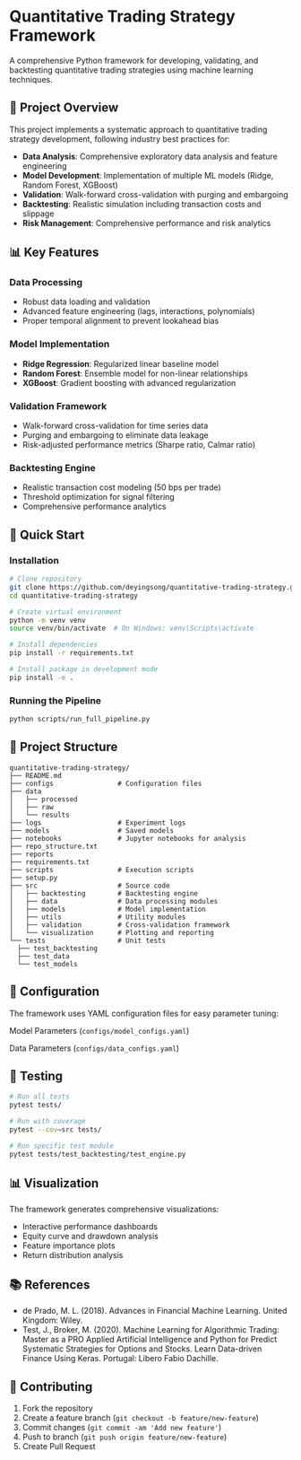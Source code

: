 # Quantitative Trading Strategy Framework

A comprehensive Python framework for developing, validating, and backtesting quantitative trading strategies using machine learning techniques.

## 🎯 Project Overview

This project implements a systematic approach to quantitative trading strategy development, following industry best practices for:

- **Data Analysis**: Comprehensive exploratory data analysis and feature engineering
- **Model Development**: Implementation of multiple ML models (Ridge, Random Forest, XGBoost)
- **Validation**: Walk-forward cross-validation with purging and embargoing
- **Backtesting**: Realistic simulation including transaction costs and slippage
- **Risk Management**: Comprehensive performance and risk analytics

## 📊 Key Features

### Data Processing
- Robust data loading and validation
- Advanced feature engineering (lags, interactions, polynomials)
- Proper temporal alignment to prevent lookahead bias

### Model Implementation
- **Ridge Regression**: Regularized linear baseline model
- **Random Forest**: Ensemble model for non-linear relationships
- **XGBoost**: Gradient boosting with advanced regularization

### Validation Framework
- Walk-forward cross-validation for time series data
- Purging and embargoing to eliminate data leakage
- Risk-adjusted performance metrics (Sharpe ratio, Calmar ratio)

### Backtesting Engine
- Realistic transaction cost modeling (50 bps per trade)
- Threshold optimization for signal filtering
- Comprehensive performance analytics

## 🚀 Quick Start

### Installation

```bash
# Clone repository
git clone https://github.com/deyingsong/quantitative-trading-strategy.git
cd quantitative-trading-strategy

# Create virtual environment
python -m venv venv
source venv/bin/activate  # On Windows: venv\Scripts\activate

# Install dependencies
pip install -r requirements.txt

# Install package in development mode
pip install -e .
```

### Running the Pipeline

```bash
python scripts/run_full_pipeline.py
```

## 📁 Project Structure

```
quantitative-trading-strategy/
├── README.md
├── configs                # Configuration files
├── data
│   ├── processed
│   ├── raw
│   └── results
├── logs                   # Experiment logs
├── models                 # Saved models
├── notebooks              # Jupyter notebooks for analysis
├── repo_structure.txt
├── reports
├── requirements.txt
├── scripts                # Execution scripts
├── setup.py
├── src                    # Source code
│   ├── backtesting        # Backtesting engine
│   ├── data               # Data processing modules
│   ├── models             # Model implementation
│   ├── utils              # Utility modules
│   ├── validation         # Cross-validation framework
│   └── visualization      # Plotting and reporting
└── tests                  # Unit tests
  ├── test_backtesting
  ├── test_data
  └── test_models
```


## 🔧 Configuration

The framework uses YAML configuration files for easy parameter tuning:

Model Parameters (`configs/model_configs.yaml`)

Data Parameters (`configs/data_configs.yaml`)



## 🧪 Testing

```bash
# Run all tests
pytest tests/

# Run with coverage
pytest --cov=src tests/

# Run specific test module
pytest tests/test_backtesting/test_engine.py
```

## 📊 Visualization

The framework generates comprehensive visualizations:

- Interactive performance dashboards
- Equity curve and drawdown analysis
- Feature importance plots
- Return distribution analysis


## 📚 References

- de Prado, M. L. (2018). Advances in Financial Machine Learning. United Kingdom: Wiley.
- Test, J., Broker, M. (2020). Machine Learning for Algorithmic Trading: Master as a PRO Applied Artificial Intelligence and Python for Predict Systematic Strategies for Options and Stocks. Learn Data-driven Finance Using Keras. Portugal: Libero Fabio Dachille.


## 🤝 Contributing

1. Fork the repository
2. Create a feature branch (`git checkout -b feature/new-feature`)
3. Commit changes (`git commit -am 'Add new feature'`)
4. Push to branch (`git push origin feature/new-feature`)
5. Create Pull Request




